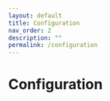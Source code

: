 ```yaml
---
layout: default
title: Configuration
nav_order: 2
description: ""
permalink: /configuration
---
```


# Configuration
